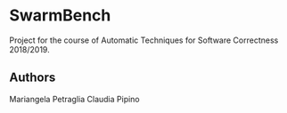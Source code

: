 # SwarmBench

Project for the course of Automatic Techniques for Software Correctness 2018/2019.

## Authors 

Mariangela Petraglia
Claudia Pipino
